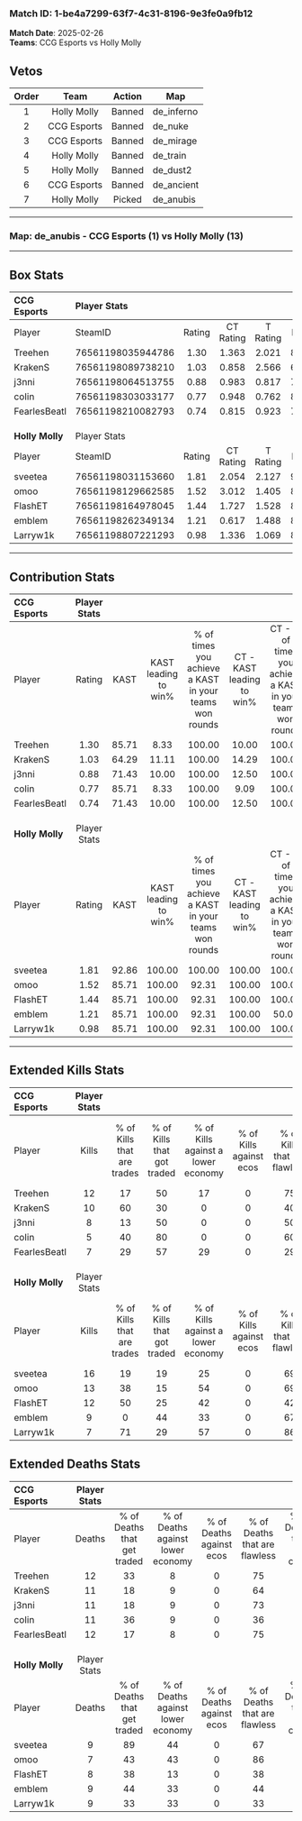 ### Match ID: 1-be4a7299-63f7-4c31-8196-9e3fe0a9fb12  
**Match Date**: 2025-02-26  
**Teams**: CCG Esports vs Holly Molly  

## Vetos  

| Order | Team | Action | Map |
| :---: | :--: | :----: | --- |
| 1 | Holly Molly | Banned | de_inferno |
| 2 | CCG Esports | Banned | de_nuke |
| 3 | CCG Esports | Banned | de_mirage |
| 4 | Holly Molly | Banned | de_train |
| 5 | Holly Molly | Banned | de_dust2 |
| 6 | CCG Esports | Banned | de_ancient |
| 7 | Holly Molly | Picked | de_anubis |

---  

### **Map**: de_anubis - CCG Esports (1) vs Holly Molly (13)  
---  

## Box Stats  

| **CCG Esports** | Player Stats      |        |           |          |       |       |       |         |        |      |     |
| :- | :- | :-: | :-: | :-: | :-: | :-: | :-: | :-: | :-: | :-: | :-: |
| Player          | SteamID           | Rating | CT Rating | T Rating | KAST  |  ADR  | Kills | Assists | Deaths | K/D  | HS% |
| Treehen         | 76561198035944786 |  1.30  |   1.363   |  2.021   | 85.71 | 93.1  |  12   |    5    |   12   | 1.00 | 75  |
| KrakenS         | 76561198089738210 |  1.03  |   0.858   |  2.566   | 64.29 | 81.5  |  10   |    5    |   11   | 0.91 | 70  |
| j3nni           | 76561198064513755 |  0.88  |   0.983   |  0.817   | 71.43 | 62.9  |   8   |    3    |   11   | 0.73 | 37  |
| coIin           | 76561198303033177 |  0.77  |   0.948   |  0.762   | 85.71 | 48.9  |   5   |    5    |   11   | 0.45 | 60  |
| FearlesBeatl    | 76561198210082793 |  0.74  |   0.815   |  0.923   | 71.43 | 51.6  |   7   |    2    |   12   | 0.58 | 85  |
|                 |                   |        |           |          |       |       |       |         |        |      |     |
|                 |                   |        |           |          |       |       |       |         |        |      |     |
|                 |                   |        |           |          |       |       |       |         |        |      |     |
| **Holly Molly** | Player Stats      |        |           |          |       |       |       |         |        |      |     |
| Player          | SteamID           | Rating | CT Rating | T Rating | KAST  |  ADR  | Kills | Assists | Deaths | K/D  | HS% |
| sveetea         | 76561198031153660 |  1.81  |   2.054   |  2.127   | 92.86 | 115.1 |  16   |    8    |   9    | 1.78 | 68  |
| omoo            | 76561198129662585 |  1.52  |   3.012   |  1.405   | 85.71 | 82.9  |  13   |    4    |   7    | 1.86 | 30  |
| FlashET         | 76561198164978045 |  1.44  |   1.727   |  1.528   | 85.71 | 88.5  |  12   |    5    |   8    | 1.50 | 58  |
| emblem          | 76561198262349134 |  1.21  |   0.617   |  1.488   | 85.71 | 85.4  |   9   |    5    |   9    | 1.00 | 55  |
| Larryw1k        | 76561198807221293 |  0.98  |   1.336   |  1.069   | 85.71 | 54.3  |   7   |    4    |   9    | 0.78 | 85  |
---  

## Contribution Stats  

| **CCG Esports** | Player Stats |       |                      |                                                        |                           |                                                             |                          |                                                            |
| :- | :-: | :-: | :-: | :-: | :-: | :-: | :-: | :-: |
| Player          |    Rating    | KAST  | KAST leading to win% | % of times you achieve a KAST in your teams won rounds | CT - KAST leading to win% | CT - % of times you achieve a KAST in your teams won rounds | T - KAST leading to win% | T - % of times you achieve a KAST in your teams won rounds |
| Treehen         |     1.30     | 85.71 |         8.33         |                         100.00                         |           10.00           |                           100.00                            |           0.00           |                            0.00                            |
| KrakenS         |     1.03     | 64.29 |        11.11         |                         100.00                         |           14.29           |                           100.00                            |           0.00           |                            0.00                            |
| j3nni           |     0.88     | 71.43 |        10.00         |                         100.00                         |           12.50           |                           100.00                            |           0.00           |                            0.00                            |
| coIin           |     0.77     | 85.71 |         8.33         |                         100.00                         |           9.09            |                           100.00                            |           0.00           |                            0.00                            |
| FearlesBeatl    |     0.74     | 71.43 |        10.00         |                         100.00                         |           12.50           |                           100.00                            |           0.00           |                            0.00                            |
|                 |              |       |                      |                                                        |                           |                                                             |                          |                                                            |
|                 |              |       |                      |                                                        |                           |                                                             |                          |                                                            |
|                 |              |       |                      |                                                        |                           |                                                             |                          |                                                            |
| **Holly Molly** | Player Stats |       |                      |                                                        |                           |                                                             |                          |                                                            |
| Player          |    Rating    | KAST  | KAST leading to win% | % of times you achieve a KAST in your teams won rounds | CT - KAST leading to win% | CT - % of times you achieve a KAST in your teams won rounds | T - KAST leading to win% | T - % of times you achieve a KAST in your teams won rounds |
| sveetea         |     1.81     | 92.86 |        100.00        |                         100.00                         |          100.00           |                           100.00                            |          100.00          |                           100.00                           |
| omoo            |     1.52     | 85.71 |        100.00        |                         92.31                          |          100.00           |                           100.00                            |          100.00          |                           90.91                            |
| FlashET         |     1.44     | 85.71 |        100.00        |                         92.31                          |          100.00           |                           100.00                            |          100.00          |                           90.91                            |
| emblem          |     1.21     | 85.71 |        100.00        |                         92.31                          |          100.00           |                            50.00                            |          100.00          |                           100.00                           |
| Larryw1k        |     0.98     | 85.71 |        100.00        |                         92.31                          |          100.00           |                           100.00                            |          100.00          |                           90.91                            |
---  

## Extended Kills Stats  

| **CCG Esports** | Player Stats |                            |                            |                                    |                         |                              |                                 |                                       |                    |           |
| :- | :-: | :-: | :-: | :-: | :-: | :-: | :-: | :-: | :-: | :-: |
| Player          |    Kills     | % of Kills that are trades | % of Kills that got traded | % of Kills against a lower economy | % of Kills against ecos | % of Kills that are flawless | % of Kills that are close duels | % of Kills that are assisted by flash | Pistol Round Kills | AWP Kills |
| Treehen         |      12      |             17             |             50             |                 17                 |            0            |              75              |                0                |                  17                   |         5          |     3     |
| KrakenS         |      10      |             60             |             30             |                 0                  |            0            |              40              |                0                |                   0                   |         3          |     0     |
| j3nni           |      8       |             13             |             50             |                 0                  |            0            |              50              |               13                |                  13                   |         0          |     0     |
| coIin           |      5       |             40             |             80             |                 0                  |            0            |              60              |               20                |                   0                   |         0          |     0     |
| FearlesBeatl    |      7       |             29             |             57             |                 29                 |            0            |              29              |                0                |                   0                   |         0          |     0     |
|                 |              |                            |                            |                                    |                         |                              |                                 |                                       |                    |           |
|                 |              |                            |                            |                                    |                         |                              |                                 |                                       |                    |           |
|                 |              |                            |                            |                                    |                         |                              |                                 |                                       |                    |           |
| **Holly Molly** | Player Stats |                            |                            |                                    |                         |                              |                                 |                                       |                    |           |
| Player          |    Kills     | % of Kills that are trades | % of Kills that got traded | % of Kills against a lower economy | % of Kills against ecos | % of Kills that are flawless | % of Kills that are close duels | % of Kills that are assisted by flash | Pistol Round Kills | AWP Kills |
| sveetea         |      16      |             19             |             19             |                 25                 |            0            |              69              |                6                |                   6                   |         6          |     0     |
| omoo            |      13      |             38             |             15             |                 54                 |            0            |              69              |                0                |                  15                   |         1          |     3     |
| FlashET         |      12      |             50             |             25             |                 42                 |            0            |              42              |                8                |                   8                   |         1          |     0     |
| emblem          |      9       |             0              |             44             |                 33                 |            0            |              67              |                0                |                  22                   |         1          |     0     |
| Larryw1k        |      7       |             71             |             29             |                 57                 |            0            |              86              |                0                |                  29                   |         1          |     0     |
## Extended Deaths Stats  

| **CCG Esports** | Player Stats |                             |                                   |                          |                               |                            |                           |               |
| :- | :-: | :-: | :-: | :-: | :-: | :-: | :-: | :-: |
| Player          |    Deaths    | % of Deaths that get traded | % of Deaths against lower economy | % of Deaths against ecos | % of Deaths that are flawless | % of Deaths that are close | % of Deaths while blinded | Deaths to AWP |
| Treehen         |      12      |             33              |                 8                 |            0             |              75               |             0              |             8             |       1       |
| KrakenS         |      11      |             18              |                 9                 |            0             |              64               |             18             |            27             |       1       |
| j3nni           |      11      |             18              |                 9                 |            0             |              73               |             0              |             9             |       0       |
| coIin           |      11      |             36              |                 9                 |            0             |              36               |             0              |            18             |       0       |
| FearlesBeatl    |      12      |             17              |                 8                 |            0             |              75               |             0              |             8             |       1       |
|                 |              |                             |                                   |                          |                               |                            |                           |               |
|                 |              |                             |                                   |                          |                               |                            |                           |               |
|                 |              |                             |                                   |                          |                               |                            |                           |               |
| **Holly Molly** | Player Stats |                             |                                   |                          |                               |                            |                           |               |
| Player          |    Deaths    | % of Deaths that get traded | % of Deaths against lower economy | % of Deaths against ecos | % of Deaths that are flawless | % of Deaths that are close | % of Deaths while blinded | Deaths to AWP |
| sveetea         |      9       |             89              |                44                 |            0             |              67               |             11             |             0             |       0       |
| omoo            |      7       |             43              |                43                 |            0             |              86               |             0              |             0             |       2       |
| FlashET         |      8       |             38              |                13                 |            0             |              38               |             0              |            13             |       0       |
| emblem          |      9       |             44              |                33                 |            0             |              44               |             11             |            11             |       1       |
| Larryw1k        |      9       |             33              |                33                 |            0             |              33               |             0              |            11             |       0       |
